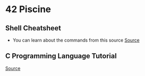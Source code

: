 # 42 Piscine 
## Shell Cheatsheet
- You can learn about the commands from this source
[Source]([https://www.javatpoint.com/linux-tutorial])

## C Programming Language Tutorial
[Source]([https://www.geeksforgeeks.org/c-programming-language/?ref=outind])
